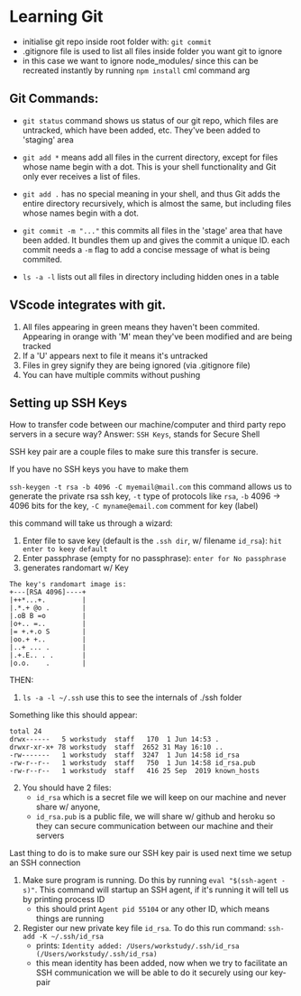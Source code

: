 # Learning Git
* initialise git repo inside root folder with: `git commit`
* .gitignore file is used to list all files inside folder you want git to ignore
* in this case we want to ignore node_modules/ since this can be recreated instantly by running `npm install` cml command arg

## Git Commands:
* `git status` command shows us status of our git repo, which files are untracked, which have been added, etc. They've been added to 'staging' area
* `git add *` means add all files in the current directory, except for files whose name begin with a dot. This is your shell functionality and Git only ever receives a list of files.

* `git add .` has no special meaning in your shell, and thus Git adds the entire directory recursively, which is almost the same, but including files whose names begin with a dot.

* `git commit -m "..."` this commits all files in the 'stage' area that have been added. It bundles them up and gives the commit a unique ID. each commit needs a `-m` flag to add a concise message of what is being commited.

*  `ls -a -l` lists out all files in directory including hidden ones in a table

## VScode integrates with git.
1. All files appearing in green means they haven't been commited. Appearing in orange with 'M' mean they've been modified and are being tracked
2. If a 'U' appears next to file it means it's untracked
3. Files in grey signify they are being ignored (via .gitignore file)
4. You can have multiple commits without pushing


## Setting up SSH Keys
How to transfer code between our machine/computer and third party repo servers in a secure way?
Answer: `SSH Keys`, stands for Secure Shell

SSH key pair are a couple files to make sure this transfer is secure.

If you have no SSH keys you have to make them

`ssh-keygen -t rsa -b 4096 -C myemail@mail.com` this command allows us to generate the private rsa ssh key, `-t` type of protocols like `rsa`, `-b` 4096 -> 4096 bits for the key, `-C myname@email.com` comment for key (label)

this command will take us through a wizard:
1. Enter file to save key (default is the `.ssh dir`, w/ filename `id_rsa`): `hit enter to keey default`
2. Enter passphrase (empty for no passphrase): `enter for No passphrase`
3. generates randomart w/ Key
```
The key's randomart image is:
+---[RSA 4096]----+
|++*...+.         |
|.*.+ @o .        |
|.oB B =o         |
|o+.. =..         |
|= +.+.o S        |
|oo.+ +..         |
|..+ ... .        |
|.+.E.. . .       |
|o.o.    .        |
```

THEN:
1. `ls -a -l ~/.ssh` use this to see the internals of ./ssh folder

Something like this should appear:
```terminal
total 24
drwx------   5 workstudy  staff   170  1 Jun 14:53 .
drwxr-xr-x+ 78 workstudy  staff  2652 31 May 16:10 ..
-rw-------   1 workstudy  staff  3247  1 Jun 14:58 id_rsa
-rw-r--r--   1 workstudy  staff   750  1 Jun 14:58 id_rsa.pub
-rw-r--r--   1 workstudy  staff   416 25 Sep  2019 known_hosts
```
2. You should have 2 files: 
    * `id_rsa` which is a secret file we will keep on our machine and never share w/ anyone, 
    * `id_rsa.pub` is a public file, we will share w/ github and heroku so they can secure communication between our machine and their servers

Last thing to do is to make sure our SSH key pair is used next time we setup an SSH connection
1. Make sure program is running. Do this by running `eval "$(ssh-agent -s)"`. This command will startup an SSH agent, if it's running it will tell us by printing process ID
    *  this should print `Agent pid 55104` or any other ID, which means things are running
2. Register our new private key file `id_rsa`. To do this run command: `ssh-add -K ~/.ssh/id_rsa`
    * prints: `Identity added: /Users/workstudy/.ssh/id_rsa (/Users/workstudy/.ssh/id_rsa)`
    * this mean identity has been added, now when we try to facilitate an SSH communication we will be able to do it securely using our key-pair



